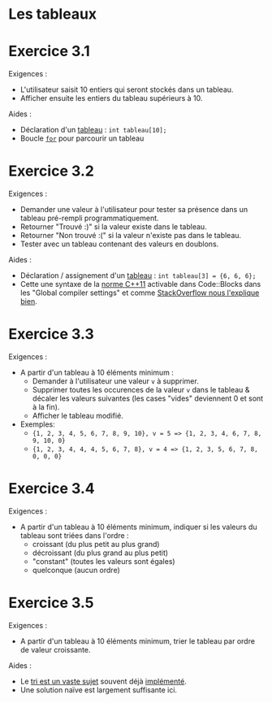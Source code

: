 # Les tableaux


# Exercice 3.1
Exigences :
* L'utilisateur saisit 10 entiers qui seront stockés dans un tableau.
* Afficher ensuite les entiers du tableau supérieurs à 10.


Aides :
* Déclaration d'un [tableau](https://en.cppreference.com/w/cpp/language/array) : `int tableau[10];`
* Boucle [`for`](https://fr.cppreference.com/w/cpp/language/for) pour parcourir un tableau


# Exercice 3.2
Exigences :
* Demander une valeur à l'utilisateur pour tester sa présence dans un tableau pré-rempli programmatiquement.
* Retourner "Trouvé :)" si la valeur existe dans le tableau.
* Retourner "Non trouvé :(" si la valeur n'existe pas dans le tableau.
* Tester avec un tableau contenant des valeurs en doublons.

Aides :
* Déclaration / assignement d'un [tableau](https://en.cppreference.com/w/cpp/language/array) : `int tableau[3] = {6, 6, 6};`
* Cette une syntaxe de la [norme C++11](https://en.cppreference.com/w/cpp/11) activable dans Code::Blocks dans les "Global compiler settings" et comme [StackOverflow nous l'explique bien](https://stackoverflow.com/a/43701273).


# Exercice 3.3
Exigences :
* A partir d'un tableau à 10 éléments minimum :
  * Demander à l'utilisateur une valeur `v` à supprimer.
  * Supprimer toutes les occurences de la valeur `v` dans le tableau & décaler les valeurs suivantes (les cases "vides" deviennent 0 et sont à la fin).
  * Afficher le tableau modifié.
* Exemples:
  * `{1, 2, 3, 4, 5, 6, 7, 8, 9, 10}, v = 5 => {1, 2, 3, 4, 6, 7, 8, 9, 10, 0}`
  * `{1, 2, 3, 4, 4, 4, 5, 6, 7, 8}, v = 4 => {1, 2, 3, 5, 6, 7, 8, 0, 0, 0}`


# Exercice 3.4
Exigences :
* A partir d'un tableau à 10 éléments minimum, indiquer si les valeurs du tableau sont triées dans l'ordre :
  * croissant (du plus petit au plus grand)
  * décroissant (du plus grand au plus petit)
  * "constant" (toutes les valeurs sont égales)
  * quelconque (aucun ordre)


# Exercice 3.5
Exigences :
* A partir d'un tableau à 10 éléments minimum, trier le tableau par ordre de valeur croissante.

Aides :
* Le [tri est un vaste sujet](https://fr.wikipedia.org/wiki/Algorithme_de_tri) souvent déjà [implémenté](https://fr.cppreference.com/w/cpp/algorithm/sort).
* Une solution naïve est largement suffisante ici.
